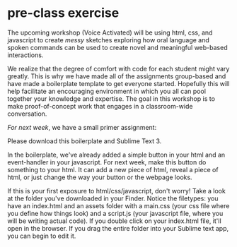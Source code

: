 # pre-class exercise
The upcoming workshop (Voice Activated) will be using html, css, and javascript to create *messy* sketches exploring how oral language and spoken commands can be used to create novel and meaningful web-based interactions. 

We realize that the degree of comfort with code for each student might vary greatly. This is why we have made all of the assignments group-based and have made a boilerplate template to get everyone started. Hopefully this will help facilitate an encouraging environment in which you all can pool together your knowledge and expertise. The goal in this workshop is to make proof-of-concept work that engages in a classroom-wide conversation.

_For next week_, we have a small primer assignment:

Please download this boilerplate and Sublime Text 3. 

In the boilerplate, we've already added a simple button in your html and an event-handler in your javascript. For next week, make this button do something to your html. It can add a new piece of html, reveal a piece of html, or just change the way your button or the webpage looks.

If this is your first exposure to html/css/javascript, don't worry! Take a look at the folder you've downloaded in your Finder. Notice the filetypes: you have an index.html and an assets folder with a main.css (your css file where you define how things look) and a script.js (your javascript file, where you will be writing actual code). If you double click on your index.html file, it'll open in the browser. If you drag the entire folder into your Sublime text app, you can begin to edit it. 



